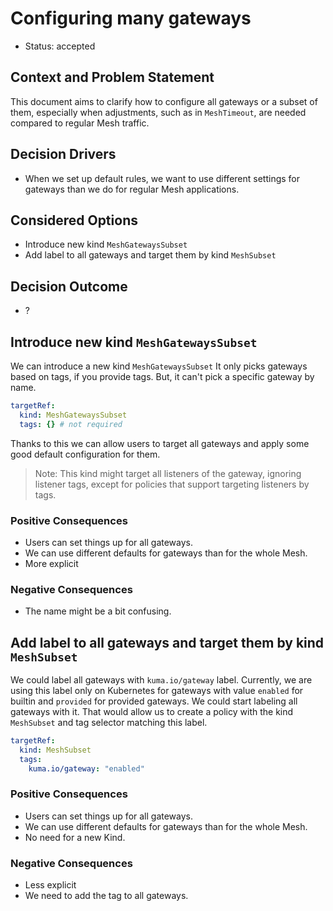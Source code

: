 # Configuring many gateways

- Status: accepted

## Context and Problem Statement

This document aims to clarify how to configure all gateways or a subset of them, especially when adjustments, such as in `MeshTimeout`, are needed compared to regular Mesh traffic.

## Decision Drivers

- When we set up default rules, we want to use different settings for gateways than we do for regular Mesh applications.

## Considered Options

- Introduce new kind `MeshGatewaysSubset`
- Add label to all gateways and target them by kind `MeshSubset`

## Decision Outcome

- ?

## Introduce new kind `MeshGatewaysSubset`

We can introduce a new kind `MeshGatewaysSubset` It only picks gateways based on tags, if you provide tags. But, it can't pick a specific gateway by name.

```yaml
targetRef:
  kind: MeshGatewaysSubset
  tags: {} # not required
```

Thanks to this we can allow users to target all gateways and apply some good default configuration for them.

> Note:
> This kind might target all listeners of the gateway, ignoring listener tags, except for policies that support targeting listeners by tags.

### Positive Consequences

- Users can set things up for all gateways.
- We can use different defaults for gateways than for the whole Mesh.
- More explicit

### Negative Consequences

- The name might be a bit confusing.

## Add label to all gateways and target them by kind `MeshSubset`

We could label all gateways with `kuma.io/gateway` label. Currently, we are using this label only on Kubernetes for gateways with value `enabled` for builtin and `provided` for provided gateways. We could start labeling all gateways with it. That would allow us to create a policy with the kind `MeshSubset` and tag selector matching this label.

```yaml
targetRef:
  kind: MeshSubset
  tags:
    kuma.io/gateway: "enabled"
```

### Positive Consequences

- Users can set things up for all gateways.
- We can use different defaults for gateways than for the whole Mesh.
- No need for a new Kind.

### Negative Consequences

- Less explicit
- We need to add the tag to all gateways.